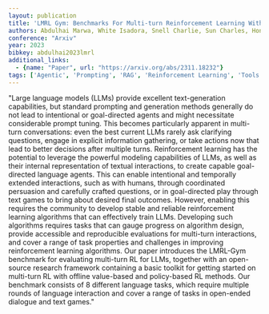 ```yaml
---
layout: publication
title: 'LMRL Gym: Benchmarks For Multi-turn Reinforcement Learning With Language Models'
authors: Abdulhai Marwa, White Isadora, Snell Charlie, Sun Charles, Hong Joey, Zhai Yuexiang, Xu Kelvin, Levine Sergey
conference: "Arxiv"
year: 2023
bibkey: abdulhai2023lmrl
additional_links:
  - {name: "Paper", url: "https://arxiv.org/abs/2311.18232"}
tags: ['Agentic', 'Prompting', 'RAG', 'Reinforcement Learning', 'Tools']
---
```

"Large language models (LLMs) provide excellent text-generation capabilities, but standard prompting and generation methods generally do not lead to intentional or goal-directed agents and might necessitate considerable prompt tuning. This becomes particularly apparent in multi-turn conversations: even the best current LLMs rarely ask clarifying questions, engage in explicit information gathering, or take actions now that lead to better decisions after multiple turns. Reinforcement learning has the potential to leverage the powerful modeling capabilities of LLMs, as well as their internal representation of textual interactions, to create capable goal-directed language agents. This can enable intentional and temporally extended interactions, such as with humans, through coordinated persuasion and carefully crafted questions, or in goal-directed play through text games to bring about desired final outcomes. However, enabling this requires the community to develop stable and reliable reinforcement learning algorithms that can effectively train LLMs. Developing such algorithms requires tasks that can gauge progress on algorithm design, provide accessible and reproducible evaluations for multi-turn interactions, and cover a range of task properties and challenges in improving reinforcement learning algorithms. Our paper introduces the LMRL-Gym benchmark for evaluating multi-turn RL for LLMs, together with an open-source research framework containing a basic toolkit for getting started on multi-turn RL with offline value-based and policy-based RL methods. Our benchmark consists of 8 different language tasks, which require multiple rounds of language interaction and cover a range of tasks in open-ended dialogue and text games."
